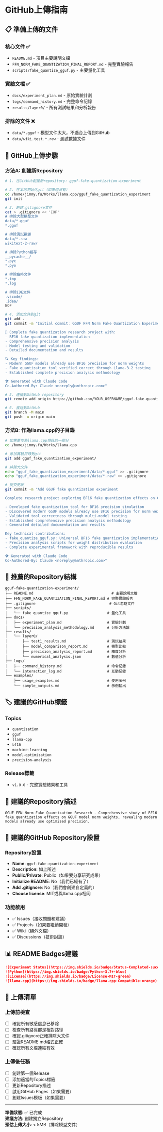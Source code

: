 # GitHub上傳指南

## 📋 準備上傳的文件

### 核心文件 ✅
- `README.md` - 項目主要說明文檔
- `FFN_NORM_FAKE_QUANTIZATION_FINAL_REPORT.md` - 完整實驗報告
- `scripts/fake_quantize_gguf.py` - 主要量化工具

### 實驗文檔 ✅
- `docs/experiment_plan.md` - 原始實驗計劃
- `logs/command_history.md` - 完整命令記錄
- `results/layer0/` - 所有測試結果和分析報告

### 排除的文件 ❌
- `data/*.gguf` - 模型文件太大，不適合上傳到GitHub
- `data/wiki.test.*.raw` - 測試數據文件

## 🚀 GitHub上傳步驟

### 方法A: 創建新Repository

```bash
# 1. 在GitHub創建新repository: gguf-fake-quantization-experiment

# 2. 在本地初始化git（如果還沒有）
cd /home/jimmy.fu/Works/llama.cpp/gguf_fake_quantization_experiment
git init

# 3. 創建.gitignore文件
cat > .gitignore << 'EOF'
# 排除大型模型文件
data/*.gguf
*.gguf

# 排除測試數據
data/*.raw
wikitext-2-raw/

# 排除Python緩存
__pycache__/
*.pyc
*.pyo

# 排除臨時文件
*.tmp
*.log

# 排除IDE文件
.vscode/
.idea/
EOF

# 4. 添加文件到git
git add .
git commit -m "Initial commit: GGUF FFN Norm Fake Quantization Experiment

🎯 Complete fake quantization research project with:
- BF16 fake quantization implementation
- Comprehensive precision analysis
- Model testing and validation
- Detailed documentation and results

🔍 Key findings:
- Modern GGUF models already use BF16 precision for norm weights
- Fake quantization tool verified correct through Llama-3.2 testing
- Established complete precision analysis methodology

🛠 Generated with Claude Code
Co-Authored-By: Claude <noreply@anthropic.com>"

# 5. 連接到GitHub repository
git remote add origin https://github.com/YOUR_USERNAME/gguf-fake-quantization-experiment.git

# 6. 推送到GitHub
git branch -M main
git push -u origin main
```

### 方法B: 作為llama.cpp的子目錄

```bash
# 如果要作為llama.cpp項目的一部分
cd /home/jimmy.fu/Works/llama.cpp

# 添加實驗目錄到git
git add gguf_fake_quantization_experiment/

# 排除大文件
echo "gguf_fake_quantization_experiment/data/*.gguf" >> .gitignore
echo "gguf_fake_quantization_experiment/data/*.raw" >> .gitignore

# 提交更改
git commit -m "Add GGUF fake quantization experiment

Complete research project exploring BF16 fake quantization effects on GGUF models:

- Developed fake quantization tool for BF16 precision simulation
- Discovered modern GGUF models already use BF16 precision for norm weights  
- Validated tool correctness through multi-model testing
- Established comprehensive precision analysis methodology
- Generated detailed documentation and results

Key technical contributions:
- fake_quantize_gguf.py: Universal BF16 fake quantization implementation
- Precision analysis scripts for weight distribution evaluation
- Complete experimental framework with reproducible results

🛠 Generated with Claude Code
Co-Authored-By: Claude <noreply@anthropic.com>"
```

## 📁 推薦的Repository結構

```
gguf-fake-quantization-experiment/
├── README.md                                    # 主要說明文檔
├── FFN_NORM_FAKE_QUANTIZATION_FINAL_REPORT.md # 完整實驗報告  
├── .gitignore                                  # Git忽略文件
├── scripts/
│   └── fake_quantize_gguf.py                  # 量化工具
├── docs/
│   ├── experiment_plan.md                     # 實驗計劃
│   └── precision_analysis_methodology.md      # 分析方法論
├── results/
│   └── layer0/
│       ├── test1_results.md                   # 測試結果
│       ├── model_comparison_report.md         # 模型比較
│       ├── precision_analysis_report.md       # 精度分析
│       └── numerical_analysis.json            # 數值分析
├── logs/
│   ├── command_history.md                     # 命令記錄
│   └── interaction_log.md                     # 互動記錄
└── examples/
    ├── usage_examples.md                      # 使用示例
    └── sample_outputs.md                      # 示例輸出
```

## 🏷 建議的GitHub標籤

### Topics
- `quantization`
- `gguf`
- `llama-cpp`
- `bf16`
- `machine-learning`
- `model-optimization`
- `precision-analysis`

### Release標籤
- `v1.0.0` - 完整實驗結果和工具

## 📝 建議的Repository描述

```
GGUF FFN Norm Fake Quantization Research - Comprehensive study of BF16 fake quantization effects on GGUF model norm weights, revealing modern models already use optimized precision.
```

## 🔗 建議的GitHub Repository設置

### Repository設置
- **Name**: `gguf-fake-quantization-experiment`
- **Description**: 如上所述
- **Public/Private**: Public（如果要分享研究成果）
- **Initialize README**: No（我們已經有了）
- **Add .gitignore**: No（我們會創建自定義的）
- **Choose license**: MIT或與llama.cpp相同

### 功能啟用
- ✅ Issues（接收問題和建議）
- ✅ Projects（如果要繼續開發）
- ✅ Wiki（額外文檔）
- ✅ Discussions（技術討論）

## 📊 README Badges建議

```markdown
![Experiment Status](https://img.shields.io/badge/Status-Completed-success)
![Python](https://img.shields.io/badge/Python-3.7+-blue)
![License](https://img.shields.io/badge/License-MIT-green)
![llama.cpp](https://img.shields.io/badge/llama.cpp-Compatible-orange)
```

## 🎯 上傳清單

### 上傳前檢查
- [ ] 確認所有敏感信息已移除
- [ ] 檢查所有路徑都是相對路徑
- [ ] 確認.gitignore正確排除大文件
- [ ] 驗證README.md格式正確
- [ ] 確認所有文檔連結有效

### 上傳後任務
- [ ] 創建第一個Release
- [ ] 添加適當的Topics標籤
- [ ] 更新Repository描述
- [ ] 啟用GitHub Pages（如果需要）
- [ ] 創建Issues模板（如果需要）

---

**準備狀態**: ✅ 已完成  
**建議方法**: 創建獨立Repository  
**預估上傳大小**: < 5MB（排除模型文件）